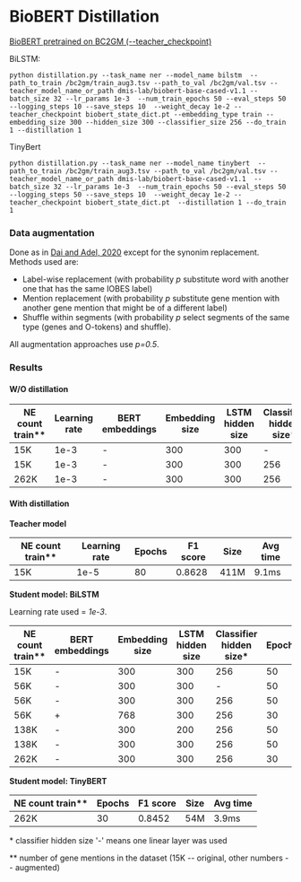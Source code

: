 # BioBERT Distillation

[BioBERT pretrained on BC2GM (--teacher_checkpoint)](https://drive.google.com/file/d/1MvXOGpR7JN3iAh2NO1UAu1iHGGkY6358/view?usp=sharing)

BiLSTM:

```
python distillation.py --task_name ner --model_name bilstm  --path_to_train /bc2gm/train_aug3.tsv --path_to_val /bc2gm/val.tsv --teacher_model_name_or_path dmis-lab/biobert-base-cased-v1.1 --batch_size 32 --lr_params 1e-3  --num_train_epochs 50 --eval_steps 50 --logging_steps 10 --save_steps 10  --weight_decay 1e-2 --teacher_checkpoint biobert_state_dict.pt --embedding_type train --embedding_size 300 --hidden_size 300 --classifier_size 256 --do_train 1 --distillation 1
```

TinyBert

```
python distillation.py --task_name ner --model_name tinybert  --path_to_train /bc2gm/train_aug3.tsv --path_to_val /bc2gm/val.tsv --teacher_model_name_or_path dmis-lab/biobert-base-cased-v1.1  --batch_size 32 --lr_params 1e-3  --num_train_epochs 50 --eval_steps 50 --logging_steps 50 --save_steps 10  --weight_decay 1e-2 --teacher_checkpoint biobert_state_dict.pt  --distillation 1 --do_train 1
```

### Data augmentation

Done as in [Dai and Adel, 2020](https://arxiv.org/pdf/2010.11683.pdf) except for the synonim replacement. Methods used are:
* Label-wise replacement (with probability *p* substitute word with another one that has the same IOBES label)
* Mention replacement (with probability *p* substitute gene mention with another gene mention that might be of a different label)
* Shuffle within segments (with probability *p* select segments of the same type (genes and O-tokens) and shuffle).

All augmentation approaches use *p=0.5*.

### Results

#### W/O distillation

NE count train** | Learning rate  | BERT embeddings | Embedding size | LSTM hidden size | Classifier hidden size* | Epochs | F1 score | Size
----- | ------------ | ------------- | ------------ | ------------- | ------------ | ------------ | -------- | ------
15K | 1e-3 | - | 300 | 300 | - | 50 | 0.7745 | 47M
15K | 1e-3 | - | 300 | 300 | 256 | 50 | 0.7742 | 47.6M
262K | 1e-3 | - | 300 | 300 | 256 | 35 | 0.7786 | 47.6M



#### With distillation  
**Teacher model**

NE count train** | Learning rate  | Epochs | F1 score | Size | Avg time
----- | ------------ | ------------- | ------------ | ------------- | ---
15K | 1e-5 | 80 | 0.8628 | 411M | 9.1ms


**Student model: BiLSTM**

Learning rate used = *1e-3*.

NE count train**   | BERT embeddings | Embedding size | LSTM hidden size | Classifier hidden size* | Epochs | F1 score | Size | Avg time
----- | ------------- | ------------ | ------------- | ------------ | ------------ | -------- | ------ | ---
15K |  - | 300 | 300 | 256 | 50 | 0.7668 | 47.6M | 1.64ms
56K |  - | 300 | 300 | - | 50 | 0.8004 | 46.9M | 1.57ms
56K |  - | 300 | 300 | 256 | 50 | 0.8010 | 47.6M | 1.64ms
56K |  + | 768 | 300 | 256 | 30 | 0.8130 | 105M | 1.79ms
138K |  - | 300 | 200 | 256 | 50 | 0.8165 | 40.3M | 1.6ms
138K |  - | 300 | 300| 256 | 50 | 0.8210 | 47.6M | 1.64ms
262K |  - | 300 | 300 | 256 | 30 | 0.8284 | 47.6M | 1.64ms

**Student model: TinyBERT**

NE count train**  | Epochs | F1 score | Size | Avg time
--- | --- | --- | --- | ---
262K | 30 | 0.8452 | 54M | 3.9ms



&ast; classifier hidden size '-' means one linear layer was used

&ast;&ast; number of gene mentions in the dataset (15K -- original, other numbers -- augmented)
